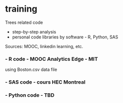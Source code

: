 # training
Trees related code
- step-by-step analysis
- personal code libraries by software - R, Python, SAS

Sources: MOOC, linkedin learning, etc.

### - R code - MOOC Analytics Edge - MIT
  using Boston.csv data file
### - SAS code - cours HEC Montreal
### - Python code - TBD

